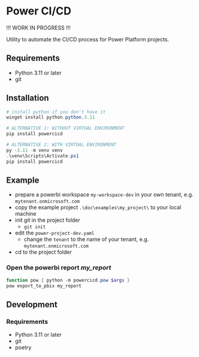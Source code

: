 # Power CI/CD

!!! WORK IN PROGRESS !!!

Utility to automate the CI/CD process for Power Platform projects.

## Requirements

- Python 3.11 or later
- git

## Installation

```powershell
# install python if you don't have it
winget install python.python.3.11

# ALTERNATIVE 1: WITHOUT VIRTUAL ENVIRONMENT
pip install powercicd

# ALTERNATIVE 2: WITH VIRTUAL ENVIRONMENT
py -3.11 -m venv venv
.\venv\Scripts\Activate.ps1
pip install powercicd 
```

## Example

- prepare a powerbi workspace `my-workspace-dev` in your own tenant, e.g. `mytenant.onmicrosoft.com`
- copy the example project `.\doc\examples\my_project\` to your local machine
- init git in the project folder
  - `git init`
- edit the `power-project-dev.yaml`
  - change the `tenant` to the name of your tenant, e.g. `mytenant.onmicrosoft.com`
- cd to the project folder

### Open the powerbi report *my_report*

```powershell
function pow { python -m powercicd.pow $args }
pow export_to_pbix my_report
```
## Development

### Requirements

- Python 3.11 or later
- git
- poetry

```powershell
```
